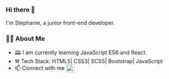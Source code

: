 ### Hi there 👋
I'm Stephanie, a junior front-end developer.

### 👩‍💻 About Me
- 🕮 I am currently learning JavaScript ES6 and React.
- ⚒️ Tech Stack: HTML5| CSS3| SCSS| Bootstrap| JavaScript
- 📫 Connect with me <a href="https://www.linkedin.com/in/stephanie-opala-902252182/">
  <img align="center" alt="Stephanie's Linkdein" width="22px" src="https://cdn.jsdelivr.net/npm/simple-icons@v3/icons/linkedin.svg" />
</a>


